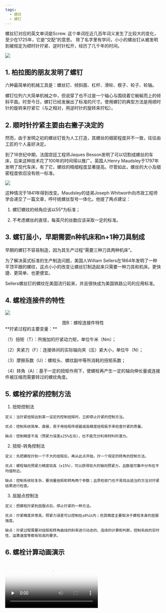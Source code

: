 ```yaml
---
tags:
  - 螺纹
  - 螺钉
---
```

螺丝钉对应的英文单词是Screw. 这个单词在近几百年词义发生了比较大的变化，至少在1725年，它是“交配”的意思。  除了名字里有学问，小小的螺丝钉从被发明到被规定为顺时针拧紧、逆时针松开，经历了几千年的时间。

![](https://pics.caxer.net/2024/06/7fb68fdf9821dd77d0a2ffa067f50b36.png)
## 1. 柏拉图的朋友发明了螺钉

六种最简单的机械工具是：螺丝钉、倾斜面、杠杆、滑轮、楔子、轮子、轮轴。

螺钉位列六大简单机械之中，但说穿了也不过是一个轴心与围绕着它蜿蜒而上的倾斜平面。时至今日，螺钉已经发展出了标准的尺寸。使用螺钉的典型方法是用顺时针的旋转来拧紧它（与之相对，用逆时针的旋转来拧松）。


## 2. 顺时针拧紧主要由右撇子决定的

然而，由于发明之初的螺丝钉皆为人工打造，其螺丝的细密程度并不一致，往往由工匠的个人喜好决定。

到了16世纪中期，法国宫廷工程师Jaques Besson发明了可以切割成螺丝的车床，后来这种技术花了100年的时间得以推广。英国人Henry Maudsley于1797年发明了现代车床，有了它，螺纹的精细程度显著提高。尽管如此，螺丝的大小及细密程度依旧没有统一标准。

![](https://pics.caxer.net/2024/06/c5270ee68af35eec94aa9462ce679119.png)

这种情况于1841年得到改变。Maudsley的徒弟Joseph Whitworth向市政工程师学会递交了一篇文章，呼吁统螺丝型号一体化。他提了两点建议：  

1. 螺钉螺纹的倾角应该以55°为标准；

2. 不考虑螺丝的直径，每英尺的丝数应该采取一定的标准。


## 3. 螺钉虽小，早期需要n种机床和n+1种刀具制成

早期的螺钉不容易制造，因为其生产过程“需要三种刀具两种机床”。

为了解决英式标准的生产制造问题，美国人William Sellers在1864年发明了一种平顶平跟的螺纹，这点小小的改变让螺丝钉制造起来只需要一种刀具和机床。更快捷、更简单、也更便宜。

Sellers螺丝钉的螺纹在美国流行起来，并且很快成为美国铁路公司的应用标准。


## 4. 螺栓连接件的特性

![](https://pics.caxer.net/2024/06/4375234057c1b1ab969fa709d76d6c6e.png)
<center>图B：螺栓连接件特性</center>
**拧紧过程的主要变量：**

（1）扭矩（T）：所施加的拧紧动力矩，单位牛米（Nm）；

（2）夹紧力（F）：连接体间的实际轴向夹（压）紧大小，单位牛（N）；

（3）摩擦系数（U）：螺栓头、螺纹副中等所消耗的扭矩系数；

（4）转角（A）：基于一定的扭矩作用下，使螺栓再产生一定的轴向伸长量或连接件被压缩而需要转过的螺纹角度。

## 5. 螺栓拧紧的控制方法
  1. 扭矩控制法

	定义：当拧紧扭矩达到某一设定的控制扭矩时，立即停止拧紧的控制方法。

	优点：控制系统简单、直接，易于用扭矩传感器或高精度扭矩扳手来检查拧紧的质量。

	缺点：控制精度不高（预紧力误差±25%左右），也不能充分利用材料的潜力。

  2. 扭矩-转角控制法

	定义：先把螺栓拧到一个不大的扭矩后，再从此点开始，拧一个规定的转角的控制方法。

	优点：螺栓轴向预紧力精度较高（±15%），可以获得较大的轴向预紧力，且数值可集中分布在平均值附近。

	缺点：控制系统较复杂，要测量扭矩和转角两个参数；且质检部门也不易找出适当的方法对拧紧结果进行检查。

  3. 屈服点控制法

	定义：把螺栓拧紧到屈服点后，停止拧紧的一种方法。

	优点：拧紧精度非常高，预紧力误差可以控制在±8%以内；但其精度主要取决于螺栓本身的屈服强度。

	缺点：拧紧过程需要对扭矩和转角曲线的斜率进行动态的、连续的计算和判断，控制系统的实时性、运算速度等都有较高的要求。


## 6. 螺栓计算动画演示

<video id="video" controls="" preload="none" poster="封面">
      <source id="mp4" src="https://pics.caxer.net/2024/06/25dfaea34d6f43f1ccfbc99695c5d59b.mp4" type="video/mp4">
</videos>


---

<script src="https://giscus.app/client.js"
        data-repo="gchongo/gchongo.github.io"
        data-repo-id="R_kgDOL1P4-w"
        data-category="General"
        data-category-id="DIC_kwDOL1P4-84Cf98Z"
        data-mapping="pathname"
        data-strict="0"
        data-reactions-enabled="1"
        data-emit-metadata="0"
        data-input-position="bottom"
        data-theme="preferred_color_scheme"
        data-lang="zh-CN"
        crossorigin="anonymous"
        async>
</script>

































